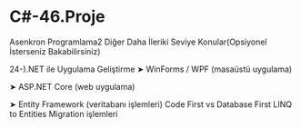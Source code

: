 # C#-46.Proje
Asenkron Programlama2
Diğer Daha İleriki Seviye Konular(Opsiyonel İsterseniz Bakabilirsiniz)

24-).NET ile Uygulama Geliştirme
➤ WinForms / WPF (masaüstü uygulama)

➤ ASP.NET Core (web uygulama)

➤ Entity Framework (veritabanı işlemleri)
Code First vs Database First
LINQ to Entities
Migration işlemleri
